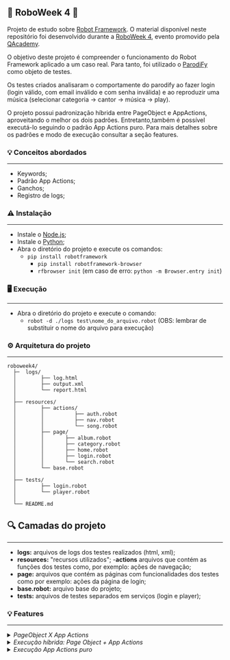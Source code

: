## 🤖 RoboWeek 4 🤖

Projeto de estudo sobre [Robot Framework](https://robotframework.org). O material disponível neste repositório foi desenvolvido durante a [RoboWeek 4](https://www.youtube.com/playlist?list=PLn2i8I7W73io9FZczXCAHzdExPJXI7ZvI), evento promovido pela [QAcademy](https://app.weareqacademy.com).

O objetivo deste projeto é compreender o funcionamento do Robot Framework aplicado a um caso real. Para tanto, foi utilizado o [ParodiFy](https://parodify.herokuapp.com/users/sign_in) como objeto de testes. 

Os testes criados analisaram o comportamente do parodify ao fazer login (login válido, com email inválido e com senha inválida) e ao reproduzir uma música (selecionar categoria -> cantor -> música -> play).

O projeto possui padronização híbrida entre PageObject e AppActions, aproveitando o melhor os dois padrões. Entretanto,também é possível executá-lo seguindo o padrão App Actions puro. Para mais detalhes sobre os padrões e modo de execução consultar a seção features.


### 💡 Conceitos abordados
-----------------------
- Keywords;
- Padrão App Actions;
- Ganchos;
- Registro de logs;


### ⚠️ Instalação
-----------------------
- Instale o [Node.js](https://nodejs.org/en/download/);
- Instale o [Python](https://www.python.org);
- Abra o diretório do projeto e execute os comandos:
  - `pip install robotframework`
	- `pip install robotframework-browser`
	- `rfbrowser init` (em caso de erro: `python -m Browser.entry init`)

   
### 🖥️ Execução
-----------------------
- Abra o diretório do projeto e execute o comando:
    - `robot -d ./logs test\nome_do_arquivo.robot` (OBS: lembrar de substituir o nome do arquivo para execução) 
	
	
### ⚙️ Arquitetura do projeto
-----------------------

```
roboweek4/
  ├─  logs/
  │        ├── log.html
  │        ├── output.xml      
  │        └── report.html
  │
  ├── resources/
  │        ├── actions/
  │        │          ├── auth.robot
  │        │          ├── nav.robot
  │        │          └── song.robot
  │        ├── page/
  │        │       ├── album.robot
  │        │       ├── category.robot
  │        │       ├── home.robot
  │        │       ├── login.robot
  │        │       └── search.robot
  │        └── base.robot
  │
  ├── tests/
  │        ├── login.robot
  │        └── player.robot
  │
  └── README.md
```


## 🔍 Camadas do projeto
---------------------------------------

 - **logs:** arquivos de logs dos testes realizados (html, xml);
 - **resources:** "recursos utilizados";
  -**actions** arquivos que contém as funções dos testes como, por exemplo: ações de navegação;
  - **page:** arquivos que contém as páginas com funcionalidades dos testes como por exemplo: ações da página de login;
  - **base.robot:** arquivo base do projeto;
 - **tests:** arquivos de testes separados em serviços (login e player);


### 💡 Features
-----------------------

<details><summary><i>PageObject X App Actions</i></summary>

A escolha entre um padrão depende do gosto da pessoa, ou questões do trabalho. Vale ressaltar alguns pontos antes de decidir qual padrão adotar:

- No modelo PageObject ocorre a representação de funcionalidades por páginas;
- Em sistemas mais robustos, com mais serviços, o padrão PageObject é mais indicado;
- No modelo App Actions ocorre a representação por funcionalidades, ou grupos de funcionalidades;
- Em sistemas de menor porte, com poucos serviços, o padrão App Actions é mais indicado. Este padrão é mais simples e fácil de ser mantido, mas não se adequa a softwares grandes. 

Neste projeto foi implementado um modelo híbrido entre os padrões. Assim, ocorrre uma representação de acordo com as funções que uma página tem. Por exemplo, no arquivo login.robot temos o foco na página de login e foram mapeadas algumas ações que podem ser realizadas nessa página. 

</details>

<details><summary><i>Execução híbrida: Page Object + App Actions</i></summary>

Para executar o projeto seguindo o modelo híbrido faça a seguinte edição no arquivo base.robot (pasta resources):

- Deixe comentada a seção "Execução App Actions pura", ou apague-a e deixe apenas a seção "Execução híbrida: PageObject + App Actions" disponível para execução, conforme o exemplo abaixo.

```js

# Execução híbrida: PageObject + App Actions
Resource        page/album.robot
Resource        page/category.robot
Resource        page/home_logada.robot
Resource        page/login.robot
Resource        page/search.robot

```

</details>

<details><summary><i>Execução App Actions puro</i></summary>

Para executar o projeto seguindo o modelo híbrido faça a seguinte edição no arquivo base.robot (pasta resources):

- Deixe comentada a seção "Execução híbrida: PageObject + App Actions", ou apague-a e deixe apenas a seção "Execução App Actions pura" disponível para execução, conforme o exemplo abaixo.

```js

# Execução App Actions pura
Resource        actions/auth.robot
Resource        actions/nav.robot
Resource        actions/song.robot

```

</details>
